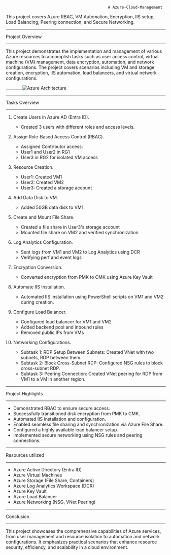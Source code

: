                                                  # Azure-Cloud-Management
This project covers Azure RBAC, VM Automation, Encryption, IIS setup, Load Balancing, Peering connection, and Secure Networking.
____________________________________________________________________________________________________________________________

Project Overview
____________________________________________________________________________________________________________________________

This project demonstrates the implementation and management of various Azure resources to accomplish tasks such as user access control, virtual machine (VM) management, data encryption, automation, and network configurations. The project covers scenarios including VM and storage creation, encryption, IIS automation, load balancers, and virtual network configurations.

________![Azure Architecture](https://github.com/user-attachments/assets/8e6829b6-5a7e-413d-97f3-72227ecc4d57)

____________________________________________________________________________________________________________________

Tasks Overview
____________________________________________________________________________________________________________________________

1. Create Users in Azure AD (Entra ID).
   * Created 3 users with different roles and access levels.

2. Assign Role-Based Access Control (RBAC).
   * Assigned Contributor access:
   * User1 and User2 in RG1
   * User3 in RG2 for isolated VM access

4. Resource Creation.
   * User1: Created VM1
   * User2: Created VM2
   * User3: Created a storage account

5. Add Data Disk to VM.
   * Added 50GB data disk to VM1.

6. Create and Mount File Share.
   *	Created a file share in User3's storage account
   *	Mounted file share on VM2 and verified synchronization

7. Log Analytics Configuration.
   *	Sent logs from VM1 and VM2 to Log Analytics using DCR
   *	Verifying perf and event logs

8. Encryption Conversion.
   * Converted encryption from PMK to CMK using Azure Key Vault

9. Automate IIS Installation.
    * Automated IIS installation using PowerShell scripts on VM1 and VM2 during creation.

11. Configure Load Balancer.
    * Configured load balancer for VM1 and VM2
    * Added backend pool and inbound rules
    * Removed public IPs from VMs

12. Networking Configurations.
    * Subtask 1: RDP Setup Between Subnets: Created VNet with two subnets, RDP between them.
    * Subtask 2: Block Cross-Subnet RDP: Configured NSG rules to block cross-subnet RDP.
    * Subtask 3: Peering Connection: Created VNet peering for RDP from VM1 to a VM in another region.

____________________________________________________________________________________________________________________________

Project Highlights
____________________________________________________________________________________________________________________________

* Demonstrated RBAC to ensure secure access.
* Successfully transitioned disk encryption from PMK to CMK.
* Automated IIS installation and configuration.
* Enabled seamless file sharing and synchronization via Azure File Share.
* Configured a highly available load balancer setup.
* Implemented secure networking using NSG rules and peering connections.
____________________________________________________________________________________________________________________________

Resources utilized
____________________________________________________________________________________________________________________________

* Azure Active Directory (Entra ID)
* Azure Virtual Machines
* Azure Storage (File Share, Containers)
* Azure Log Analytics Workspace (DCR)
* Azure Key Vault
* Azure Load Balancer
* Azure Networking (NSG, VNet Peering)
____________________________________________________________________________________________________________________________

Conclusion
____________________________________________________________________________________________________________________________

This project showcases the comprehensive capabilities of Azure services, from user management and resource isolation to automation and network configurations. It emphasizes practical scenarios that enhance resource security, efficiency, and scalability in a cloud environment.

